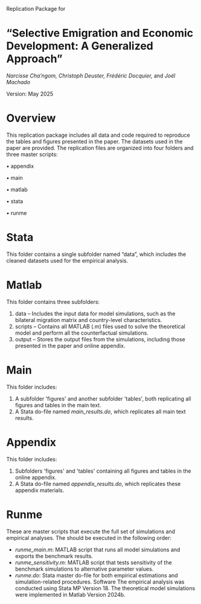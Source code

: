 Replication Package for
# “Selective Emigration and Economic Development: A Generalized Approach”

_Narcisse Cha’ngom, Christoph Deuster, Frédéric Docquier,_ and _Joël Machado_


Version: May 2025


# Overview
This replication package includes all data and code required to reproduce the tables and figures presented in the paper. The datasets used in the paper are provided. The replication files are organized into four folders and three master scripts:

• appendix

• main

• matlab

• stata

• runme


# Stata
This folder contains a single subfolder named “data”, which includes the cleaned datasets used for the empirical analysis.

#  Matlab
This folder contains three subfolders:
  1. data – Includes the input data for model simulations, such as the bilateral migration matrix and country-level characteristics.
  2. scripts – Contains all MATLAB (.m) files used to solve the theoretical model and perform all the counterfactual simulations.
  3. output – Stores the output files from the simulations, including those presented in the paper and online appendix.

# Main
This folder includes:
  1. A subfolder 'figures' and another subfolder 'tables', both replicating all figures and tables in the main text.
  2. A Stata do-file named _main_results.do_, which replicates all main text results.

# Appendix
This folder includes:
  1. Subfolders 'figures' and 'tables' containing all figures and tables in the online appendix.
  2. A Stata do-file named _appendix_results.do_, which replicates these appendix materials.

# Runme
These are master scripts that execute the full set of simulations and empirical analyses. The should be executed in the following order:
- _runme_main.m_: MATLAB script that runs all model simulations and exports the benchmark results.
- _runme_sensitivity.m_: MATLAB script that tests sensitivity of the benchmark simulations to alternative parameter values.
- _runme.do_: Stata master do-file for both empirical estimations and simulation-related procedures.
Software
The empirical analysis was conducted using Stata MP Version 18. The theoretical model simulations were implemented in Matlab Version 2024b.
